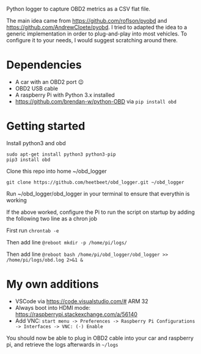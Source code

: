 Python logger to capture OBD2 metrics as a CSV flat file.

The main idea came from https://github.com/roflson/pyobd and https://github.com/AndrewCloete/pyobd. I tried to adapted the idea to a generic implementation in order to plug-and-play into most vehicles. To configure it to your needs, I would suggest scratching around there.

# Dependencies
- A car with an OBD2 port 😉
- OBD2 USB cable
- A raspberry Pi with Python 3.x installed
- https://github.com/brendan-w/python-OBD via `pip install obd`

# Getting started

Install python3 and obd
```
sudo apt-get install python3 python3-pip
pip3 install obd
```

Clone this repo into home ~/obd_logger
```
git clone https://github.com/heetbeet/obd_logger.git ~/obd_logger
```

Run ~/obd_logger/obd_logger in your terminal to ensure that everythin is working

If the above worked, configure the Pi to run the script on startup by adding the following two line as a chron job

First run `chrontab -e`

Then add line `@reboot mkdir -p /home/pi/logs/`

Then add line `@reboot bash /home/pi/obd_logger/obd_logger >> /home/pi/logs/obd.log 2>&1 &`


# My own additions
- VSCode via https://code.visualstudio.com/# ARM 32
- Always boot into HDMI mode: https://raspberrypi.stackexchange.com/a/56140
- Add VNC: `start menu -> Preferences -> Raspberry Pi Configurations -> Interfaces -> VNC: (·) Enable`


You should now be able to plug in OBD2 cable into your car and raspberry pi, and retrieve the logs afterwards in `~/logs`
